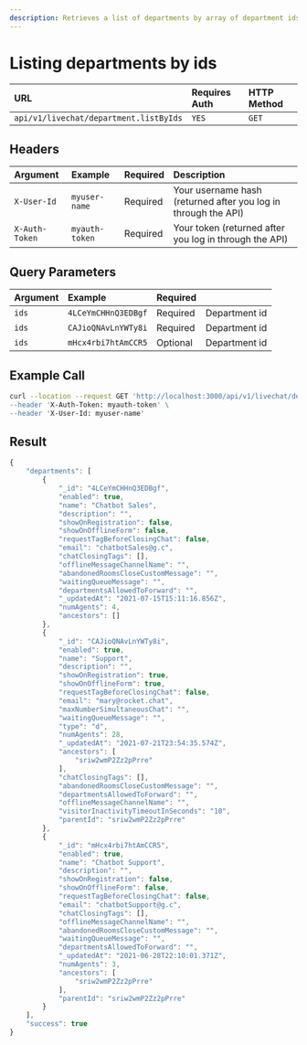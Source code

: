 ```yaml
---
description: Retrieves a list of departments by array of department ids
---
```


# Listing departments by ids

| URL | Requires Auth | HTTP Method |
| :--- | :--- | :--- |
| `api/v1/livechat/department.listByIds` | `YES` | `GET` |

## Headers

| Argument | Example | Required | Description |
| :--- | :--- | :--- | :--- |
| `X-User-Id` | `myuser-name` | Required | Your username hash \(returned after you log in through the API\) |
| `X-Auth-Token` | `myauth-token` | Required | Your token \(returned after you log in through the API\) |

## Query Parameters

| Argument | Example | Required |  |
| :--- | :--- | :--- | :--- |
| `ids` | `4LCeYmCHHnQ3EDBgf` | Required | Department id |
| `ids` | `CAJioQNAvLnYWTy8i` | Required | Department id |
| `ids` | `mHcx4rbi7htAmCCR5` | Optional | Department id |

## Example Call

```bash
curl --location --request GET 'http://localhost:3000/api/v1/livechat/department.listByIds?ids=4LCeYmCHHnQ3EDBgf&ids=CAJioQNAvLnYWTy8i&ids=mHcx4rbi7htAmCCR5\
--header 'X-Auth-Token: myauth-token' \
--header 'X-User-Id: myuser-name'
```

## Result

```javascript
{
    "departments": [
        {
            "_id": "4LCeYmCHHnQ3EDBgf",
            "enabled": true,
            "name": "Chatbot Sales",
            "description": "",
            "showOnRegistration": false,
            "showOnOfflineForm": false,
            "requestTagBeforeClosingChat": false,
            "email": "chatbotSales@g.c",
            "chatClosingTags": [],
            "offlineMessageChannelName": "",
            "abandonedRoomsCloseCustomMessage": "",
            "waitingQueueMessage": "",
            "departmentsAllowedToForward": "",
            "_updatedAt": "2021-07-15T15:11:16.856Z",
            "numAgents": 4,
            "ancestors": []
        },
        {
            "_id": "CAJioQNAvLnYWTy8i",
            "enabled": true,
            "name": "Support",
            "description": "",
            "showOnRegistration": true,
            "showOnOfflineForm": true,
            "requestTagBeforeClosingChat": false,
            "email": "mary@rocket.chat",
            "maxNumberSimultaneousChat": "",
            "waitingQueueMessage": "",
            "type": "d",
            "numAgents": 28,
            "_updatedAt": "2021-07-21T23:54:35.574Z",
            "ancestors": [
                "sriw2wmP2Zz2pPrre"
            ],
            "chatClosingTags": [],
            "abandonedRoomsCloseCustomMessage": "",
            "departmentsAllowedToForward": "",
            "offlineMessageChannelName": "",
            "visitorInactivityTimeoutInSeconds": "10",
            "parentId": "sriw2wmP2Zz2pPrre"
        },
        {
            "_id": "mHcx4rbi7htAmCCR5",
            "enabled": true,
            "name": "Chatbot Support",
            "description": "",
            "showOnRegistration": false,
            "showOnOfflineForm": false,
            "requestTagBeforeClosingChat": false,
            "email": "chatbotSupport@g.c",
            "chatClosingTags": [],
            "offlineMessageChannelName": "",
            "abandonedRoomsCloseCustomMessage": "",
            "waitingQueueMessage": "",
            "departmentsAllowedToForward": "",
            "_updatedAt": "2021-06-28T22:10:01.371Z",
            "numAgents": 3,
            "ancestors": [
                "sriw2wmP2Zz2pPrre"
            ],
            "parentId": "sriw2wmP2Zz2pPrre"
        }
    ],
    "success": true
}
```

